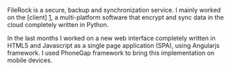 FileRock is a secure, backup and synchronization service. I mainly worked on the [client] [1], a multi-platform software that encrypt and sync data in the cloud completely written in Python.

In the last months I worked on a new web interface completely written in HTML5 and Javascript as a single page application (SPA), using Angularjs framework. I used PhoneGap framework to bring this implementation on mobile devices.

[1]: https://github.com/Nss/FileRock-Client "FileRock-Client"
